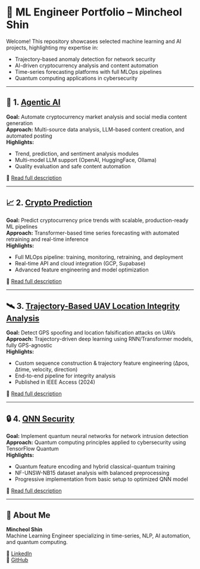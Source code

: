 # 📁 ML Engineer Portfolio – Mincheol Shin

Welcome! This repository showcases selected machine learning and AI projects, highlighting my expertise in:

- Trajectory-based anomaly detection for network security  
- AI-driven cryptocurrency analysis and content automation  
- Time-series forecasting platforms with full MLOps pipelines  
- Quantum computing applications in cybersecurity

---

## 🤖 1. [Agentic AI](./Agentic%20AI/)

**Goal:** Automate cryptocurrency market analysis and social media content generation  
**Approach:** Multi-source data analysis, LLM-based content creation, and automated posting  
**Highlights:**
- Trend, prediction, and sentiment analysis modules
- Multi-model LLM support (OpenAI, HuggingFace, Ollama)
- Quality evaluation and safe content automation

🔗 [Read full description](./Agentic%20AI/README.md)

---

## 📈 2. [Crypto Prediction](./Crypto%20Prediction/)

**Goal:** Predict cryptocurrency price trends with scalable, production-ready ML pipelines  
**Approach:** Transformer-based time series forecasting with automated retraining and real-time inference  
**Highlights:**
- Full MLOps pipeline: training, monitoring, retraining, and deployment
- Real-time API and cloud integration (GCP, Supabase)
- Advanced feature engineering and model optimization

🔗 [Read full description](./Crypto%20Prediction/README.md)

---

## 🛰️ 3. [Trajectory-Based UAV Location Integrity Analysis](./Trajectory-Based%20UAV%20Location%20Integrity%20Analysis/)

**Goal:** Detect GPS spoofing and location falsification attacks on UAVs  
**Approach:** Trajectory-driven deep learning using RNN/Transformer models, fully GPS-agnostic  
**Highlights:**
- Custom sequence construction & trajectory feature engineering (Δpos, Δtime, velocity, direction)
- End-to-end pipeline for integrity analysis
- Published in IEEE Access (2024)

🔗 [Read full description](./Trajectory-Based%20UAV%20Location%20Integrity%20Analysis/README.md)

---

## 🔒 4. [QNN Security](./QNN%20Security/)

**Goal:** Implement quantum neural networks for network intrusion detection  
**Approach:** Quantum computing principles applied to cybersecurity using TensorFlow Quantum  
**Highlights:**
- Quantum feature encoding and hybrid classical-quantum training
- NF-UNSW-NB15 dataset analysis with balanced preprocessing
- Progressive implementation from basic setup to optimized QNN model

🔗 [Read full description](./QNN%20Security/README.md)

---

## 👤 About Me

**Mincheol Shin**  
Machine Learning Engineer specializing in time-series, NLP, AI automation, and quantum computing.

🔗 [LinkedIn](https://www.linkedin.com/in/min-shin-9a8797340/)  
🔗 [GitHub](https://github.com/ritnB)


